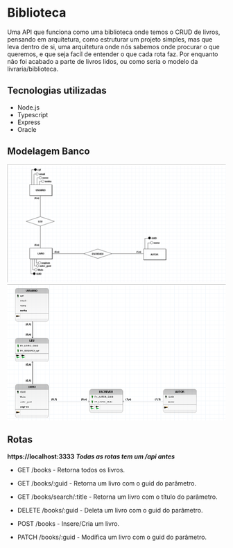 # Biblioteca
Uma API que funciona como uma biblioteca onde temos o CRUD de livros, pensando em arquitetura, como estruturar um projeto simples, mas que leva dentro de si, uma arquitetura onde nós sabemos onde procurar o que queremos, e que seja facíl de entender o que cada rota faz. Por enquanto não foi acabado a parte de livros lidos, ou como seria o modelo da livraria/biblioteca.

## Tecnologias utilizadas

- Node.js
- Typescript
- Express
- Oracle

## Modelagem Banco

![Modelagem Conceitual do projeto](Database-Structure/ConceptualModel.png)
![Modelagem lógica do projeto](Database-Structure/LogicModel.png)

## Rotas

<b>https://localhost:3333</b>
<i><b>Todas as rotas tem um /api antes </b></i>

- GET /books - Retorna todos os livros.
- GET /books/:guid - Retorna um livro com o guid do parâmetro.
- GET /books/search/:title - Retorna um livro com o título do parâmetro.

- DELETE /books/:guid - Deleta um livro com o guid do parâmetro.

- POST /books - Insere/Cria um livro.

- PATCH /books/:guid - Modifica um livro com o guid do parâmetro.
